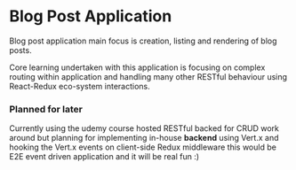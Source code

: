 # Blog Post Application

Blog post application main focus is creation, listing and rendering of blog posts.

Core learning undertaken with this application is focusing on complex routing within 
application and handling many other RESTful behaviour using React-Redux eco-system 
interactions.

### Planned for later

Currently using the udemy course hosted RESTful backed for CRUD work around but planning
for implementing in-house **backend** using Vert.x and hooking the Vert.x events on client-side 
Redux middleware this would be E2E event driven application and it will be real fun :)
